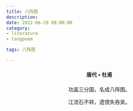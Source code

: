 ```yaml
---
title: 八阵图
description:
date: 2022-06-29 00:00:00
category:
- literature
- tangpoem

tags: 八阵图

---
```


<div id="poem-author">
唐代 • 杜甫
</div>
<div id="poem-body">
<p class="poem-paragraph">功盖三分国，名成八阵图。</p>
<p class="poem-paragraph">江流石不转，遗恨失吞吴。</p>

</div>

<style>

#poem-author {
    width: 100%;
    text-align: center;
    margin: 20px 0;
    font-weight: bold;
}
#poem-body {
    width: 100%;
    text-align: center;
}
.poem-paragraph {
    font-family: "仿宋"
}

</style>